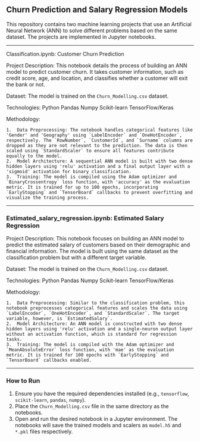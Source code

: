## Churn Prediction and Salary Regression Models

This repository contains two machine learning projects that use an Artificial Neural Network (ANN) to solve different problems based on the same dataset. The projects are implemented in Jupyter notebooks.

---

Classification.ipynb: Customer Churn Prediction

Project Description: This notebook details the process of building an ANN model to predict customer churn. It takes customer information, such as credit score, age, and location, and classifies whether a customer will exit the bank or not.

Dataset: The model is trained on the `Churn_Modelling.csv` dataset.

Technologies:
    Python
    Pandas
    Numpy
    Scikit-learn
    TensorFlow/Keras

Methodology:

    1.  Data Preprocessing: The notebook handles categorical features like 'Gender' and 'Geography' using `LabelEncoder` and `OneHotEncoder`, respectively. The `RowNumber`, `CustomerId`, and `Surname` columns are dropped as they are not relevant to the prediction. The data is then scaled using `StandardScaler` to ensure all features contribute equally to the model.
    2.  Model Architecture: A sequential ANN model is built with two dense hidden layers using 'relu' activation and a final output layer with a 'sigmoid' activation for binary classification.
    3.  Training: The model is compiled using the Adam optimizer and `BinaryCrossentropy` loss function, with 'accuracy' as the evaluation metric. It is trained for up to 100 epochs, incorporating `EarlyStopping` and `TensorBoard` callbacks to prevent overfitting and visualize the training process.

---

### Estimated_salary_regression.ipynb: Estimated Salary Regression

Project Description: This notebook focuses on building an ANN model to predict the estimated salary of customers based on their demographic and financial information. The model is built using the same dataset as the classification problem but with a different target variable.

Dataset: The model is trained on the `Churn_Modelling.csv` dataset.

Technologies:
    Python
    Pandas
    Numpy
    Scikit-learn
    TensorFlow/Keras

Methodology:

    1.  Data Preprocessing: Similar to the classification problem, this notebook preprocesses categorical features and scales the data using `LabelEncoder`, `OneHotEncoder`, and `StandardScaler`. The target variable, however, is `EstimatedSalary`.
    2.  Model Architecture: An ANN model is constructed with two dense hidden layers using 'relu' activation and a single-neuron output layer without an activation function, which is standard for regression tasks.
    3.  Training: The model is compiled with the Adam optimizer and `MeanAbsoluteError` loss function, with 'mae' as the evaluation metric. It is trained for 100 epochs with `EarlyStopping` and `TensorBoard` callbacks enabled.

---

### How to Run

1.  Ensure you have the required dependencies installed (e.g., `tensorflow`, `scikit-learn`, `pandas`, `numpy`).
2.  Place the `Churn_Modelling.csv` file in the same directory as the notebooks.
3.  Open and run the desired notebook in a Jupyter environment. The notebooks will save the trained models and scalers as `model.h5` and `*.pkl` files respectively.
